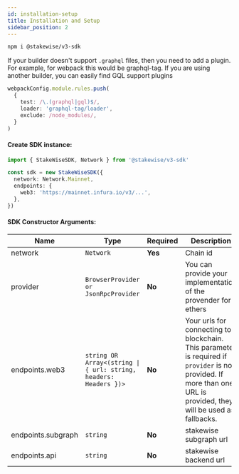 ```yaml
---
id: installation-setup
title: Installation and Setup
sidebar_position: 2
---
```


```bash
npm i @stakewise/v3-sdk
```

If your builder doesn't support `.graphql` files, then you need to add a plugin. For example, for webpack this would be graphql-tag.
If you are using another builder, you can easily find GQL support plugins

```typescript
webpackConfig.module.rules.push(
  {
    test: /\.(graphql|gql)$/,
    loader: 'graphql-tag/loader',
    exclude: /node_modules/,
  }
)
```
#### Create SDK instance:

```typescript
import { StakeWiseSDK, Network } from '@stakewise/v3-sdk'

const sdk = new StakeWiseSDK({
  network: Network.Mainnet,
  endpoints: {
    web3: 'https://mainnet.infura.io/v3/...',
  },
})

```

#### SDK Constructor Arguments:

| Name               | Type                                                             | Required | Description               |
|--------------------|------------------------------------------------------------------|----------|---------------------------|
| network            | `Network`                                                        | **Yes**  | Chain id |
| provider           | `BrowserProvider or JsonRpcProvider`                             | **No**   | You can provide your implementation of the provender for ethers |
| endpoints.web3     | `string OR Array<(string \| { url: string, headers: Headers })>` | **No**   | Your urls for connecting to blockchain. This parameter is required if `provider` is not provided. If more than one URL is provided, they will be used as fallbacks. |
| endpoints.subgraph | `string`                                                         | **No**   | stakewise subgraph url |
| endpoints.api      | `string`                                                         | **No**   | stakewise backend url |


